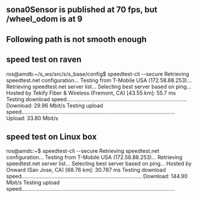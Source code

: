## sona0Sensor is published at 70 fps, but /wheel_odom is at 9
## Following path is not smooth enough

## speed test on raven
ros@amdb:~/s_ws/src/s/s_base/config$ speedtest-cli --secure
Retrieving speedtest.net configuration...
Testing from T-Mobile USA (172.58.88.253)...
Retrieving speedtest.net server list...
Selecting best server based on ping...
Hosted by Tekify Fiber & Wireless (Fremont, CA) [43.55 km]: 55.7 ms
Testing download speed................................................................................
Download: 29.96 Mbit/s
Testing upload speed......................................................................................................
Upload: 33.80 Mbit/s

## speed test on Linux box
ros@amdc:~$ speedtest-cli --secure
Retrieving speedtest.net configuration...
Testing from T-Mobile USA (172.58.88.253)...
Retrieving speedtest.net server list...
Selecting best server based on ping...
Hosted by Onward (San Jose, CA) [68.76 km]: 30.787 ms
Testing download speed................................................................................
Download: 144.90 Mbit/s
Testing upload speed......................................................................................................
